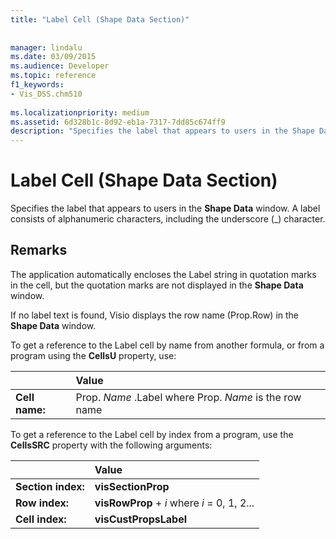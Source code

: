 ```yaml
---
title: "Label Cell (Shape Data Section)"
 
 
manager: lindalu
ms.date: 03/09/2015
ms.audience: Developer
ms.topic: reference
f1_keywords:
- Vis_DSS.chm510
 
ms.localizationpriority: medium
ms.assetid: 6d328b1c-8d92-eb1a-7317-7dd85c674ff9
description: "Specifies the label that appears to users in the Shape Data window. A label consists of alphanumeric characters, including the underscore (_) character."
---
```


# Label Cell (Shape Data Section)

Specifies the label that appears to users in the **Shape Data** window. A label consists of alphanumeric characters, including the underscore (_) character. 
  
## Remarks

The application automatically encloses the Label string in quotation marks in the cell, but the quotation marks are not displayed in the **Shape Data** window. 
  
If no label text is found, Visio displays the row name (Prop.Row) in the **Shape Data** window. 
  
To get a reference to the Label cell by name from another formula, or from a program using the **CellsU** property, use: 
  
||Value |
|:-----|:-----|
|**Cell name:**  <br/> |Prop. *Name*  .Label where Prop.  *Name*  is the row name  <br/> |
   
To get a reference to the Label cell by index from a program, use the **CellsSRC** property with the following arguments: 
  
||Value |
|:-----|:-----|
|**Section index:**  <br/> |**visSectionProp** <br/> |
|**Row index:**  <br/> |**visRowProp** +  *i*  where  *i*  = 0, 1, 2... |
|**Cell index:**  <br/> |**visCustPropsLabel** <br/> |
   

